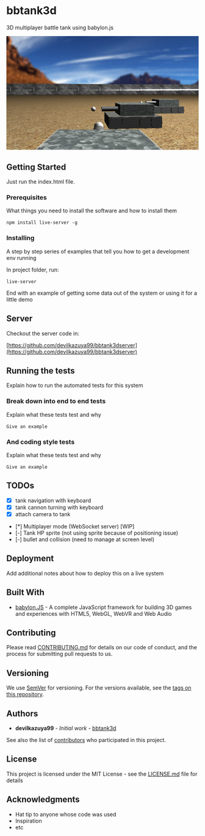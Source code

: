 # bbtank3d

3D multiplayer battle tank using babylon.js

![screenshot](screen_shot.png "BBTank3D")

## Getting Started

Just run the index.html file. 

### Prerequisites

What things you need to install the software and how to install them

```shell
npm install live-server -g
```

### Installing

A step by step series of examples that tell you how to get a development env running

In project folder, run:

```
live-server
```


End with an example of getting some data out of the system or using it for a little demo

## Server

Checkout the server code in:

[https://github.com/devilkazuya99/bbtank3dserver](https://github.com/devilkazuya99/bbtank3dserver)

## Running the tests

Explain how to run the automated tests for this system

### Break down into end to end tests

Explain what these tests test and why

```
Give an example
```

### And coding style tests

Explain what these tests test and why

```
Give an example
```

## TODOs
- [x] tank navigation with keyboard
- [x] tank cannon turning with keyboard
- [x] attach camera to tank
- [*] Multiplayer mode (WebSocket server) [WIP]
- [-] Tank HP sprite (not using sprite because of positioning issue)
- [-] bullet and collision (need to manage at screen level)

## Deployment

Add additional notes about how to deploy this on a live system

## Built With

* [babylon.JS](https://www.babylonjs.com/) - A complete JavaScript framework for building 3D games and experiences with HTML5, WebGL, WebVR and Web Audio

## Contributing

Please read [CONTRIBUTING.md](https://gist.github.com/PurpleBooth/b24679402957c63ec426) for details on our code of conduct, and the process for submitting pull requests to us.

## Versioning

We use [SemVer](http://semver.org/) for versioning. For the versions available, see the [tags on this repository](https://github.com/your/project/tags). 

## Authors

* **devilkazuya99** - *Initial work* - [bbtank3d](https://github.com/bbtank3dh)

See also the list of [contributors](https://github.com/your/project/contributors) who participated in this project.

## License

This project is licensed under the MIT License - see the [LICENSE.md](LICENSE.md) file for details

## Acknowledgments

* Hat tip to anyone whose code was used
* Inspiration
* etc